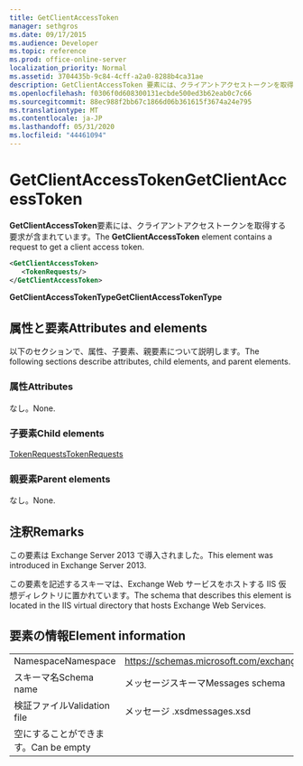 ```yaml
---
title: GetClientAccessToken
manager: sethgros
ms.date: 09/17/2015
ms.audience: Developer
ms.topic: reference
ms.prod: office-online-server
localization_priority: Normal
ms.assetid: 3704435b-9c84-4cff-a2a0-8288b4ca31ae
description: GetClientAccessToken 要素には、クライアントアクセストークンを取得する要求が含まれています。
ms.openlocfilehash: f0306f0d608300131ecbde500ed3b62eab0c7c66
ms.sourcegitcommit: 88ec988f2bb67c1866d06b361615f3674a24e795
ms.translationtype: MT
ms.contentlocale: ja-JP
ms.lasthandoff: 05/31/2020
ms.locfileid: "44461094"
---
```

# <a name="getclientaccesstoken"></a><span data-ttu-id="b6840-103">GetClientAccessToken</span><span class="sxs-lookup"><span data-stu-id="b6840-103">GetClientAccessToken</span></span>

<span data-ttu-id="b6840-104">**GetClientAccessToken**要素には、クライアントアクセストークンを取得する要求が含まれています。</span><span class="sxs-lookup"><span data-stu-id="b6840-104">The **GetClientAccessToken** element contains a request to get a client access token.</span></span> 
  
```XML
<GetClientAccessToken>
   <TokenRequests/>
</GetClientAccessToken>
```

 <span data-ttu-id="b6840-105">**GetClientAccessTokenType**</span><span class="sxs-lookup"><span data-stu-id="b6840-105">**GetClientAccessTokenType**</span></span>
## <a name="attributes-and-elements"></a><span data-ttu-id="b6840-106">属性と要素</span><span class="sxs-lookup"><span data-stu-id="b6840-106">Attributes and elements</span></span>

<span data-ttu-id="b6840-107">以下のセクションで、属性、子要素、親要素について説明します。</span><span class="sxs-lookup"><span data-stu-id="b6840-107">The following sections describe attributes, child elements, and parent elements.</span></span>
  
### <a name="attributes"></a><span data-ttu-id="b6840-108">属性</span><span class="sxs-lookup"><span data-stu-id="b6840-108">Attributes</span></span>

<span data-ttu-id="b6840-109">なし。</span><span class="sxs-lookup"><span data-stu-id="b6840-109">None.</span></span>
  
### <a name="child-elements"></a><span data-ttu-id="b6840-110">子要素</span><span class="sxs-lookup"><span data-stu-id="b6840-110">Child elements</span></span>

[<span data-ttu-id="b6840-111">TokenRequests</span><span class="sxs-lookup"><span data-stu-id="b6840-111">TokenRequests</span></span>](tokenrequests.md)
  
### <a name="parent-elements"></a><span data-ttu-id="b6840-112">親要素</span><span class="sxs-lookup"><span data-stu-id="b6840-112">Parent elements</span></span>

<span data-ttu-id="b6840-113">なし。</span><span class="sxs-lookup"><span data-stu-id="b6840-113">None.</span></span>
  
## <a name="remarks"></a><span data-ttu-id="b6840-114">注釈</span><span class="sxs-lookup"><span data-stu-id="b6840-114">Remarks</span></span>

<span data-ttu-id="b6840-115">この要素は Exchange Server 2013 で導入されました。</span><span class="sxs-lookup"><span data-stu-id="b6840-115">This element was introduced in Exchange Server 2013.</span></span>
  
<span data-ttu-id="b6840-116">この要素を記述するスキーマは、Exchange Web サービスをホストする IIS 仮想ディレクトリに置かれています。</span><span class="sxs-lookup"><span data-stu-id="b6840-116">The schema that describes this element is located in the IIS virtual directory that hosts Exchange Web Services.</span></span>
  
## <a name="element-information"></a><span data-ttu-id="b6840-117">要素の情報</span><span class="sxs-lookup"><span data-stu-id="b6840-117">Element information</span></span>

|||
|:-----|:-----|
|<span data-ttu-id="b6840-118">Namespace</span><span class="sxs-lookup"><span data-stu-id="b6840-118">Namespace</span></span>  <br/> |https://schemas.microsoft.com/exchange/services/2006/messages  <br/> |
|<span data-ttu-id="b6840-119">スキーマ名</span><span class="sxs-lookup"><span data-stu-id="b6840-119">Schema name</span></span>  <br/> |<span data-ttu-id="b6840-120">メッセージスキーマ</span><span class="sxs-lookup"><span data-stu-id="b6840-120">Messages schema</span></span>  <br/> |
|<span data-ttu-id="b6840-121">検証ファイル</span><span class="sxs-lookup"><span data-stu-id="b6840-121">Validation file</span></span>  <br/> |<span data-ttu-id="b6840-122">メッセージ .xsd</span><span class="sxs-lookup"><span data-stu-id="b6840-122">messages.xsd</span></span>  <br/> |
|<span data-ttu-id="b6840-123">空にすることができます。</span><span class="sxs-lookup"><span data-stu-id="b6840-123">Can be empty</span></span>  <br/> ||
   

